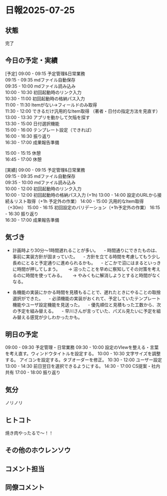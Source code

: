 # 日報2025-07-25


## 状態
完了

## 今日の予定・実績
[予定]
09:00 - 09:15 予定管理&日常業務  
09:15 - 09:35 mdファイル自動保存  
09:35 - 10:00 mdファイル読み込み  
10:00 - 10:30 初回起動時のリンク入力  
10:30 - 11:00 初回起動時の格納パス入力  
11:00 - 11:30 Itemがない→フィールドのみ取得  
11:30 - 12:00 できるだけ汎用的なItem取得  （著者・日付の指定方法を見直す） 
13:00 - 13:30 アプリを動かして欠陥を探す  
13:30 - 15:00 日付選択機能  
15:00 - 16:00 テンプレート設定（できれば）  
16:00 - 16:30 振り返り  
16:30 - 17:00 成果報告準備

15:00 - 15:15 休憩  
16:45 - 17:00 休憩

[実績]
09:00 - 09:15 予定管理&日常業務  
09:15 - 09:35 mdファイル自動保存  
09:35 - 10:00 mdファイル読み込み  
10:00 - 12:00 初回起動時のリンク入力  
10:00 - 12:00 初回起動時の格納パス入力  (+1h)
13:00 - 14:00 設定のURLから接続＆リスト取得（+1h 予定外の作業）
14:00 - 15:00 汎用的なItem取得（+30m）
15:00 - 16:15 初回設定のバリデーション（+1h予定外の作業）
16:15 - 16:30 振り返り  
16:30 - 17:00 成果報告準備

## 気づき
- 計画時より30分～1時間遅れることが多い。
　- 時間通りにできたものは、事前に実装方針が固まっていた。 
　- 方針を立てる時間を考慮してもう少し長めにとると予定通りに進められるかも。
　- どこかで沼にはまるといっきに時間が押してしまう。　
　→ 沼ったことを早めに察知してその対策を考えるのに時間を使ってみる。　
　→ やみくもに解消しようとすると時間がなくなる。

- 各機能の実装にかかる時間を見積もることで、遅れたときにやることの取捨選択ができた。
　- 必須機能の実装がおくれて、予定していたテンプレート機能やユーザ設定機能を見送った。
　- 優先順位と見積もった工数から、次の予定を組み替える。
　- 早川さんが言っていた、パズル見たいに予定を組み替える感覚が少しわかったかも。

## 明日の予定
09:00 - 09:30 予定管理・日常業務
09:30 - 10:00 設定のVIewを整える・言葉を考え直す。ウィンドウタイトルを設定する。
10:00 - 10:30 文字サイズを調整する。 アイコンを設定する。タブオーダーを修正。
10:30 - 12:00 ユーザー設定
13:00 - 14:30 前日翌日を選択できるようにする。
14:30 - 17:00 CS提案・社内共有
17:00 - 18:00 振り返り

## 気分
ノリノリ

## ヒトコト
焼き肉やったるで～！！

## その他のホウレンソウ


## コメント担当
   

## 同僚コメント



